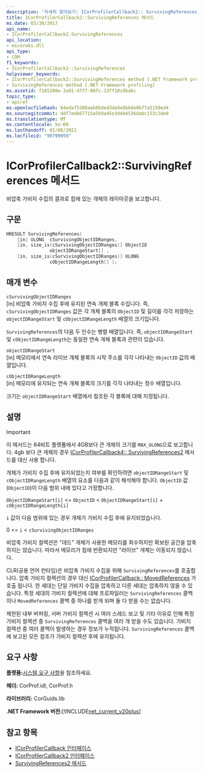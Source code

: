 ```yaml
---
description: '자세히 알아보기: ICorProfilerCallback2:: SurvivingReferences 메서드'
title: ICorProfilerCallback2::SurvivingReferences 메서드
ms.date: 03/30/2017
api_name:
- ICorProfilerCallback2.SurvivingReferences
api_location:
- mscorwks.dll
api_type:
- COM
f1_keywords:
- ICorProfilerCallback2::SurvivingReferences
helpviewer_keywords:
- ICorProfilerCallback2::SurvivingReferences method [.NET Framework profiling]
- SurvivingReferences method [.NET Framework profiling]
ms.assetid: f165200e-3a91-47f7-88fc-13ff10c8babc
topic_type:
- apiref
ms.openlocfilehash: 64edaf5388aeb0bded3de8e8bbde0bf7a5159ed4
ms.sourcegitcommit: ddf7edb67715a5b9a45e3dd44536dabc153c1de0
ms.translationtype: MT
ms.contentlocale: ko-KR
ms.lasthandoff: 02/06/2021
ms.locfileid: "99799059"
---
```

# <a name="icorprofilercallback2survivingreferences-method"></a>ICorProfilerCallback2::SurvivingReferences 메서드

비압축 가비지 수집의 결과로 힙에 있는 개체의 레이아웃을 보고합니다.  
  
## <a name="syntax"></a>구문  
  
```cpp  
HRESULT SurvivingReferences(  
    [in] ULONG  cSurvivingObjectIDRanges,  
    [in, size_is(cSurvivingObjectIDRanges)] ObjectID  
                objectIDRangeStart[] ,  
    [in, size_is(cSurvivingObjectIDRanges)] ULONG  
                cObjectIDRangeLength[] );  
```  
  
## <a name="parameters"></a>매개 변수  

 `cSurvivingObjectIDRanges`  
 [in] 비압축 가비지 수집 후에 유지된 연속 개체 블록 수입니다. 즉, `cSurvivingObjectIDRanges` 값은 각 개체 블록의 `ObjectID` 및 길이를 각각 저장하는 `objectIDRangeStart` 및 `cObjectIDRangeLength` 배열의 크기입니다.  
  
 `SurvivingReferences`의 다음 두 인수는 병렬 배열입니다. 즉, `objectIDRangeStart` 및 `cObjectIDRangeLength`는 동일한 연속 개체 블록과 관련이 있습니다.  
  
 `objectIDRangeStart`  
 [in] 메모리에서 연속 라이브 개체 블록의 시작 주소를 각각 나타내는 `ObjectID` 값의 배열입니다.  
  
 `cObjectIDRangeLength`  
 [in] 메모리에 유지되는 연속 개체 블록의 크기를 각각 나타내는 정수 배열입니다.  
  
 크기는 `objectIDRangeStart` 배열에서 참조된 각 블록에 대해 지정됩니다.  
  
## <a name="remarks"></a>설명  
  
> [!IMPORTANT]
> 이 메서드는 64비트 플랫폼에서 4GB보다 큰 개체의 크기를 `MAX_ULONG`으로 보고합니다. 4gb 보다 큰 개체의 경우 [ICorProfilerCallback4:: SurvivingReferences2](icorprofilercallback4-survivingreferences2-method.md) 메서드를 대신 사용 합니다.  
  
 개체가 가비지 수집 후에 유지되었는지 여부를 확인하려면 `objectIDRangeStart` 및 `cObjectIDRangeLength` 배열의 요소를 다음과 같이 해석해야 합니다. `ObjectID` 값(`ObjectID`)이 다음 범위 내에 있다고 가정합니다.  
  
 `ObjectIDRangeStart[i]` <= `ObjectID` < `ObjectIDRangeStart[i]` + `cObjectIDRangeLength[i]`  
  
 `i` 값이 다음 범위에 있는 경우 개체가 가비지 수집 후에 유지되었습니다.  
  
 0 <= `i` < `cSurvivingObjectIDRanges`  
  
 비압축 가비지 컬렉션은 "데드" 개체가 사용한 메모리를 회수하지만 확보된 공간을 압축하지는 않습니다. 따라서 메모리가 힙에 반환되지만 "라이브" 개체는 이동되지 않습니다.  
  
 CLR(공용 언어 런타임)은 비압축 가비지 수집을 위해 `SurvivingReferences`를 호출합니다. 압축 가비지 컬렉션의 경우 대신 [ICorProfilerCallback:: MovedReferences](icorprofilercallback-movedreferences-method.md) 가 호출 됩니다. 한 세대는 단일 가비지 수집을 압축하고 다른 세대는 압축하지 않을 수 있습니다. 특정 세대의 가비지 컬렉션에 대해 프로파일러는 `SurvivingReferences` 콜백이나 `MovedReferences` 콜백 중 하나를 받게 되며 둘 다 받을 수는 없습니다.  
  
 제한된 내부 버퍼링, 서버 가비지 컬렉션 시 여러 스레드 보고 및 기타 이유로 인해 특정 가비지 컬렉션 중 `SurvivingReferences` 콜백을 여러 개 받을 수도 있습니다. 가비지 컬렉션 중 여러 콜백이 발생하는 경우 정보가 누적됩니다. `SurvivingReferences` 콜백에 보고된 모든 참조가 가비지 컬렉션 후에 유지됩니다.  
  
## <a name="requirements"></a>요구 사항  

 **플랫폼:**[시스템 요구 사항](../../get-started/system-requirements.md)을 참조하세요.  
  
 **헤더:** CorProf.idl, CorProf.h  
  
 **라이브러리:** CorGuids.lib  
  
 **.NET Framework 버전:**[!INCLUDE[net_current_v20plus](../../../../includes/net-current-v20plus-md.md)]  
  
## <a name="see-also"></a>참고 항목

- [ICorProfilerCallback 인터페이스](icorprofilercallback-interface.md)
- [ICorProfilerCallback2 인터페이스](icorprofilercallback2-interface.md)
- [SurvivingReferences2 메서드](icorprofilercallback4-survivingreferences2-method.md)
